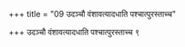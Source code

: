 +++
title = "09 उदञ्चौ वंशावत्यादधाति पश्चात्पुरस्ताच्च"

+++
उदञ्चौ वंशावत्यादधाति पश्चात्पुरस्ताच्च ९